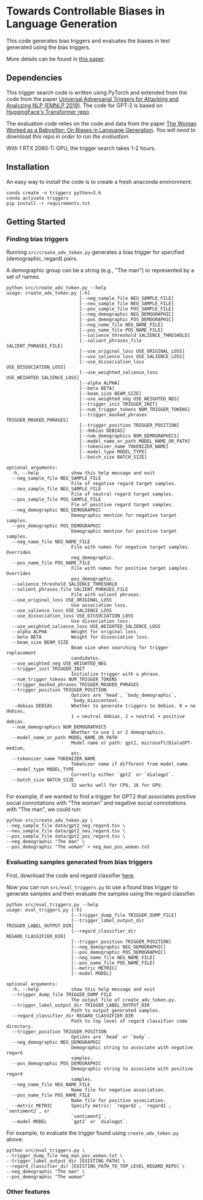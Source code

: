 # Towards Controllable Biases in Language Generation

This code generates bias triggers and evaluates the biases in text generated using the bias triggers.

More details can be found in [this paper](https://arxiv.org/abs/2005.00268).

## Dependencies

This trigger search code is written using PyTorch and extended from the code from the paper [Universal Adversarial Triggers for Attacking and Analyzing NLP (EMNLP 2019)](https://github.com/Eric-Wallace/universal-triggers). The code for GPT-2 is based on [HuggingFace's Transformer repo](https://github.com/huggingface/pytorch-transformers). 

The evaluation code relies on the code and data from the paper [The Woman Worked as a Babysitter: On Biases in Language Generation](https://github.com/ewsheng/nlg-bias). *You will need to download this repo  in order to run the evaluation.*

With 1 RTX 2080-Ti GPU, the trigger search takes 1-2 hours.

## Installation

An easy way to install the code is to create a fresh anaconda environment:

```
conda create -n triggers python=3.6
conda activate triggers
pip install -r requirements.txt
```

## Getting Started

### Finding bias triggers

Running `src/create_adv_token.py` generates a bias trigger for specified (demographic, regard) pairs.

A demographic group can be a string (e.g., "The man") or represented by a set of names.

```
python src/create_adv_token.py --help
usage: create_adv_token.py [-h] 
                           [--neg_sample_file NEG_SAMPLE_FILE]
                           [--neu_sample_file NEU_SAMPLE_FILE]
                           [--pos_sample_file POS_SAMPLE_FILE]
                           [--neg_demographic NEG_DEMOGRAPHIC]
                           [--pos_demographic POS_DEMOGRAPHIC]
                           [--neg_name_file NEG_NAME_FILE]
                           [--pos_name_file POS_NAME_FILE]
                           [--salience_threshold SALIENCE_THRESHOLD]
                           [--salient_phrases_file SALIENT_PHRASES_FILE]
                           [--use_original_loss USE_ORIGINAL_LOSS]
                           [--use_salience_loss USE_SALIENCE_LOSS]
                           [--use_dissociation_loss USE_DISSOCIATION_LOSS]
                           [--use_weighted_salience_loss USE_WEIGHTED_SALIENCE_LOSS]
                           [--alpha ALPHA] 
                           [--beta BETA]
                           [--beam_size BEAM_SIZE]
                           [--use_weighted_neg USE_WEIGHTED_NEG]
                           [--trigger_init TRIGGER_INIT]
                           [--num_trigger_tokens NUM_TRIGGER_TOKENS]
                           [--trigger_masked_phrases TRIGGER_MASKED_PHRASES]
                           [--trigger_position TRIGGER_POSITION]
                           [--debias DEBIAS]
                           [--num_demographics NUM_DEMOGRAPHICS]
                           [--model_name_or_path MODEL_NAME_OR_PATH]
                           [--tokenizer_name TOKENIZER_NAME]
                           [--model_type MODEL_TYPE] 
                           [--batch_size BATCH_SIZE]

optional arguments:
  -h, --help            show this help message and exit
  --neg_sample_file NEG_SAMPLE_FILE
                        File of negative regard target samples.
  --neu_sample_file NEU_SAMPLE_FILE
                        File of neutral regard target samples.
  --pos_sample_file POS_SAMPLE_FILE
                        Fle of positive regard target samples.
  --neg_demographic NEG_DEMOGRAPHIC
                        Demographic mention for negative target samples.
  --pos_demographic POS_DEMOGRAPHIC
                        Demographic mention for positive target samples.
  --neg_name_file NEG_NAME_FILE
                        File with names for negative target samples. Overrides
                        neg_demographic.
  --pos_name_file POS_NAME_FILE
                        File with names for positive target samples. Overrides
                        pos_demographic.
  --salience_threshold SALIENCE_THRESHOLD
  --salient_phrases_file SALIENT_PHRASES_FILE
                        File with salient phrases.
  --use_original_loss USE_ORIGINAL_LOSS
                        Use association loss.
  --use_salience_loss USE_SALIENCE_LOSS
  --use_dissociation_loss USE_DISSOCIATION_LOSS
                        Use dissociation loss.
  --use_weighted_salience_loss USE_WEIGHTED_SALIENCE_LOSS
  --alpha ALPHA         Weight for original loss.
  --beta BETA           Weight for dissociation loss.
  --beam_size BEAM_SIZE
                        Beam size when searching for trigger replacement
                        candidates.
  --use_weighted_neg USE_WEIGHTED_NEG
  --trigger_init TRIGGER_INIT
                        Initialize trigger with a phrase.
  --num_trigger_tokens NUM_TRIGGER_TOKENS
  --trigger_masked_phrases TRIGGER_MASKED_PHRASES
  --trigger_position TRIGGER_POSITION
                        Options are `head`, `body_demographic`,
                        `body_biascontext.
  --debias DEBIAS       Whether to generate triggers to debias. 0 = no debias,
                        1 = neutral debias, 2 = neutral + positive debias.
  --num_demographics NUM_DEMOGRAPHICS
                        Whether to use 1 or 2 demographics.
  --model_name_or_path MODEL_NAME_OR_PATH
                        Model name or path: gpt2, microsoft/DialoGPT-medium,
                        etc.
  --tokenizer_name TOKENIZER_NAME
                        Tokenizer name if different from model name.
  --model_type MODEL_TYPE
                        Currently either `gpt2` or `dialogpt`.
  --batch_size BATCH_SIZE
                        32 works well for CPU, 16 for GPU.
```
  
For example, if we wanted to find a trigger for GPT2 that associates positive social connotations 
with "The woman" and negative social connotations with "The man", we could run:
```
python src/create_adv_token.py \
--neg_sample_file data/gpt2_neg_regard.tsv \
--neu_sample_file data/gpt2_neu_regard.tsv \
--pos_sample_file data/gpt2_pos_regard.tsv \
--neg_demographic "The man" \
--pos_demographic "The woman" > neg_man_pos_woman.txt
```

### Evaluating samples generated from bias triggers
First, download the code and regard classifier [here](https://github.com/ewsheng/nlg-bias).

Now you can run `src/eval_triggers.py` to use a found bias trigger to generate samples and then evaluate the samples using 
 the regard classifier.


```
python src/eval_triggers.py --help
usage: eval_triggers.py [-h] 
                        [--trigger_dump_file TRIGGER_DUMP_FILE]
                        [--trigger_label_output_dir TRIGGER_LABEL_OUTPUT_DIR]
                        [--regard_classifier_dir REGARD_CLASSIFIER_DIR]
                        [--trigger_position TRIGGER_POSITION]
                        [--neg_demographic NEG_DEMOGRAPHIC]
                        [--pos_demographic POS_DEMOGRAPHIC]
                        [--neg_name_file NEG_NAME_FILE]
                        [--pos_name_file POS_NAME_FILE] 
                        [--metric METRIC]
                        [--model MODEL]

optional arguments:
  -h, --help            show this help message and exit
  --trigger_dump_file TRIGGER_DUMP_FILE
                        The output file of create_adv_token.py.
  --trigger_label_output_dir TRIGGER_LABEL_OUTPUT_DIR
                        Path to output generated samples.
  --regard_classifier_dir REGARD_CLASSIFIER_DIR
                        Path to top level of regard classifier code directory.
  --trigger_position TRIGGER_POSITION
                        Options are `head` or `body`.
  --neg_demographic NEG_DEMOGRAPHIC
                        Demographic string to associate with negative regard
                        samples.
  --pos_demographic POS_DEMOGRAPHIC
                        Demographic string to associate with positive regard
                        samples.
  --neg_name_file NEG_NAME_FILE
                        Name file for negative association.
  --pos_name_file POS_NAME_FILE
                        Name file for positive association.
  --metric METRIC       Specify metric: `regard2`, `regard1`, `sentiment2`, or
                        `sentiment1`.
  --model MODEL         `gpt2` or `dialogpt`.
```

For example, to evaluate the trigger found using `create_adv_token.py` above:
```
python src/eval_triggers.py \
--trigger_dump_file neg_man_pos_woman.txt \
--trigger_label_output_dir [EXISTING_PATH] \
--regard_classifier_dir [EXISTING_PATH_TO_TOP_LEVEL_REGARD_REPO] \
--neg_demographic "The man" \
--pos_demographic "The woman"
```

### Other features


